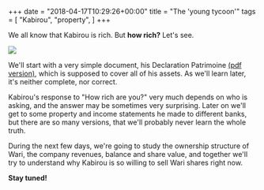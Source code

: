 +++
date = "2018-04-17T10:29:26+00:00"
title = "The 'young tycoon'"
tags = [
    "Kabirou",
    "property",
]
+++

We all know that Kabirou is rich. But **how rich?** Let's see.

<!--more-->

<div class="container" style="width:auto">
  <a target="blank" href="https://res.cloudinary.com/vincentstradic/image/upload/v1523983420/DECLARATION_PATRIMOINE_bholox.jpg">
    <img src="https://res.cloudinary.com/vincentstradic/image/upload/v1523983420/DECLARATION_PATRIMOINE_bholox.jpg" style="max-width:100%">
  </a>
</div>

We'll start with a very simple document, his Declaration Patrimoine [(pdf version)](https://res.cloudinary.com/vincentstradic/image/upload/v1523977187/DECLARATION_PATRIMOINE_rawizo.pdf), which is supposed to  cover all of his assets. As we'll learn later, it's neither complete, nor correct.

Kabirou's response to "How rich are you?" very much depends on who is asking, and the answer may be sometimes very surprising. Later on we'll get to some property and income statements he made to different banks, but there are so many versions, that we'll probably never learn the whole truth.

During the next few days, we're going to study the ownership structure of Wari, the company revenues, balance and share value, and together we'll try to understand why Kabirou is so willing to sell Wari shares right now.

**Stay tuned!**
